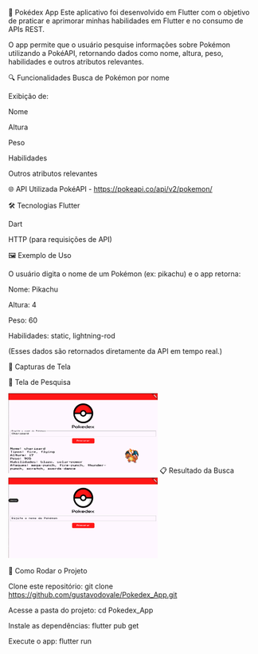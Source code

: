 📱 Pokédex App
Este aplicativo foi desenvolvido em Flutter com o objetivo de praticar e aprimorar minhas habilidades em Flutter e no consumo de APIs REST.​

O app permite que o usuário pesquise informações sobre Pokémon utilizando a PokéAPI, retornando dados como nome, altura, peso, habilidades e outros atributos relevantes.​

🔍 Funcionalidades
Busca de Pokémon por nome

Exibição de:

Nome

Altura

Peso

Habilidades

Outros atributos relevantes​

🌐 API Utilizada
PokéAPI - https://pokeapi.co/api/v2/pokemon/​

🛠️ Tecnologias
Flutter

Dart

HTTP (para requisições de API)​

🖼️ Exemplo de Uso

O usuário digita o nome de um Pokémon (ex: pikachu) e o app retorna:​

Nome: Pikachu

Altura: 4

Peso: 60

Habilidades: static, lightning-rod​

(Esses dados são retornados diretamente da API em tempo real.)


📸 Capturas de Tela

🔎 Tela de Pesquisa

<img src="imgs/Captura de tela de 2025-04-24 12-07-31.png" alt="Tela de busca" width="300"/>
📋 Resultado da Busca

<img src="imgs/Captura de tela de 2025-04-24 12-05-49.png" alt="Resultado do Pokémon" width="300"/>

🚀 Como Rodar o Projeto

Clone este repositório:​ git clone https://github.com/gustavodovale/Pokedex_App.git

Acesse a pasta do projeto:​ cd Pokedex_App

Instale as dependências:​ flutter pub get

Execute o app:​ flutter run
